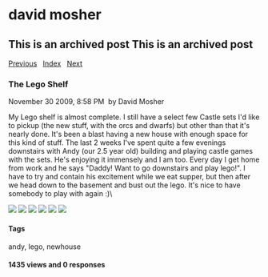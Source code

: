 # david mosher

## This is an archived post This is an archived post

[Previous](../../../posts/2009/12/Friday%20pasttime%20@vendasta%20:%20watching%20people%20drive%20like%20idiots%20on%2033rd.%20-8840825.html)
  [Index](../../../index-3.html)  
[Next](../../../posts/2009/11/3-things-i-learned-at-barcamp-saskatoon-2009.html)

### The Lego Shelf

November 30 2009, 8:58 PM  by David Mosher

My Lego shelf is almost complete. I still have a select few Castle sets I'd like
to pickup (the new stuff, with the orcs and dwarfs) but other than that it's
nearly done. It's been a blast having a new house with enough space for this
kind of stuff. The last 2 weeks I've spent quite a few evenings downstairs with
Andy (our 2.5 year old) building and playing castle games with the sets. He's
enjoying it immensely and I am too. Every day I get home from work and he says
"Daddy! Want to go downstairs and play lego!". I have to try and contain his
excitement while we eat supper, but then after we head down to the basement and
bust out the lego. It's nice to have somebody to play with again :)\

![](../../../image/2009/11/5052951-IMG_0441.jpg)
![](../../../image/2009/11/5052952-IMG_0442.jpg)
![](../../../image/2009/11/5052953-IMG_0443.jpg)
![](../../../image/2009/11/5052954-IMG_0444.jpg)
![](../../../image/2009/11/5052955-IMG_0445.jpg)
![](../../../image/2009/11/5052956-IMG_0446.jpg)

#### Tags

andy, lego, newhouse

#### 1435 views and 0 responses

